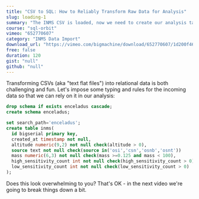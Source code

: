 ```yaml
---
title: "CSV to SQL: How to Reliably Transform Raw Data for Analysis"
slug: loading-1
summary: "The INMS CSV is loaded, now we need to create our analysis table using the full power of PostgreSQL - specifically strong data types with appropriate constraints."
course: "sql-orbit"
vimeo: "652770607"
category: "INMS Data Import"
download_url: "https://vimeo.com/bigmachine/download/652770607/1d200f46d4"
free: false
duration: 120
gist: "null"
github: "null"
---
```


Transforming CSVs (aka "text flat files") into relational data is both challenging and fun. Let's impose some typing and rules for the incoming data so that we can rely on it in our analysis:

```sql
drop schema if exists enceladus cascade;
create schema enceladus;

set search_path='enceladus';
create table inms(
  id bigserial primary key,
  created_at timestamp not null,
  altitude numeric(9,2) not null check(altitude > 0),
  source text not null check(source in('osi','csn','osnb','osnt'))
  mass numeric(6,3) not null check(mass >=0.125 and mass < 100),
  high_sensitivity_count int not null check(high_sensitivity_count > 0),
  low_sensitivity_count int not null check(low_sensitivity_count > 0)
);
```

Does this look overwhelming to you? That's OK - in the next video we're going to break things down a bit.
